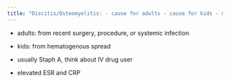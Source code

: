 ```yaml
---
title: "Discitis/Osteomyelitis: - cause for adults - cause for kids - most common bug/classic history for the bug - lab values?"
---
```

- adults: from recent surgery, procedure, or systemic infection
- kids: from hematogenous spread

- usually Staph A, think about IV drug user

- elevated ESR and CRP

